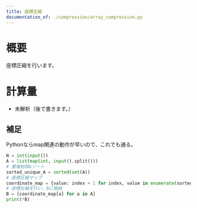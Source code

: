 ```yaml
---
title: 座標圧縮
documentation_of: ./compression/array_compression.py
---
```


# 概要
座標圧縮を行います。

# 計算量
- 未解析（後で書きます。）

## 補足
Pythonならmap関連の動作が早いので、これでも通る。

```Python:array_compression.py
N = int(input())
A = list(map(int, input().split()))
# 重複削除&ソート
sorted_unique_A = sorted(set(A))
# 座標圧縮マップ
coordinate_map = {value: index + 1 for index, value in enumerate(sorted_unique_A)}
# 座標圧縮を行い、Bに格納
B = [coordinate_map[a] for a in A]
print(*B)
```